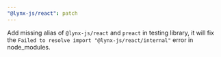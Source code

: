 ```yaml
---
"@lynx-js/react": patch
---
```


Add missing alias of `@lynx-js/react` and `preact` in testing library, it will fix the `Failed to resolve import "@lynx-js/react/internal"` error in node_modules.
